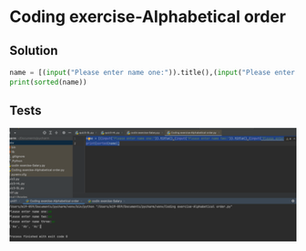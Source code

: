 # Coding exercise-Alphabetical order

## Solution
```.py
name = [(input("Please enter name one:")).title(),(input("Please enter name two:")).title(),(input("Please enter name three:")).title()]
print(sorted(name))
```

## Tests
![](https://github.com/thumulakaru/Unit-1/blob/main/Screen%20Shot%202022-09-04%20at%2011.28.46.png)
